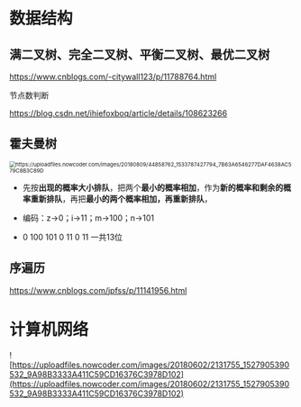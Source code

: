 # 数据结构

## **满二叉树、完全二叉树、平衡二叉树、最优二叉树** 

https://www.cnblogs.com/-citywall123/p/11788764.html

节点数判断

https://blog.csdn.net/ihiefoxboq/article/details/108623266



## 霍夫曼树

<img src="https://uploadfiles.nowcoder.com/images/20180809/44858762_1533787427794_7B63A6546277DAF4638AC579C8B3C89D" alt="https://uploadfiles.nowcoder.com/images/20180809/44858762_1533787427794_7B63A6546277DAF4638AC579C8B3C89D" style="zoom: 67%;" />

- 先按**出现的概率大小排队**，把两个**最小的概率相加**，作为**新的概率和剩余的概率重新排队**，再把**最小的两个概率相加，再重新排队**，

-  编码：z->0；i->11；m->100；n->101 

-   0 100 101 0 11 0 11 一共13位 



## 序遍历

https://www.cnblogs.com/jpfss/p/11141956.html







# 计算机网络

![https://uploadfiles.nowcoder.com/images/20180602/2131755_1527905390532_9A98B3333A411C59CD16376C3978D102](https://uploadfiles.nowcoder.com/images/20180602/2131755_1527905390532_9A98B3333A411C59CD16376C3978D102)

